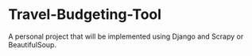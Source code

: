 # Travel-Budgeting-Tool
A personal project that will be implemented using Django and Scrapy or BeautifulSoup.
